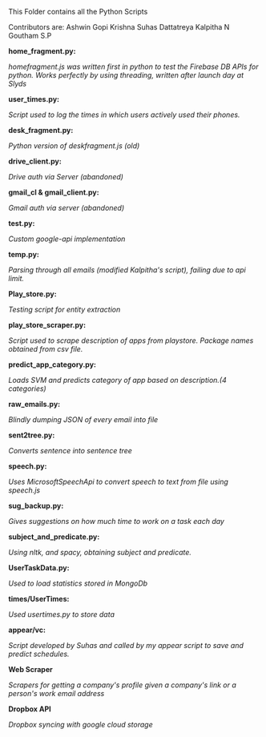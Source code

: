 
This Folder contains all the Python Scripts

Contributors are: 
Ashwin Gopi Krishna
Suhas Dattatreya
Kalpitha N
Goutham S.P


**home_fragment.py:**

_homefragment.js was written first in python to test the Firebase DB APIs for python. Works perfectly by using threading, written after launch day at Slyds_

**user_times.py:**

_Script used to log the times in which users actively used their phones._

**desk_fragment.py:**

_Python version of deskfragment.js (old)_

**drive_client.py:**

_Drive auth via Server (abandoned)_

**gmail_cl & gmail_client.py:**

_Gmail auth via server (abandoned)_

**test.py:** 

_Custom google-api implementation_

**temp.py:**

_Parsing through all emails (modified Kalpitha's script), failing due to api limit._

**Play_store.py:**

_Testing script for entity extraction_

**play_store_scraper.py:**

_Script used to scrape description of apps from playstore. Package names obtained from csv file._

**predict_app_category.py:**

_Loads SVM and predicts category of app based on description.(4 categories)_

**raw_emails.py:**

_Blindly dumping JSON of every email into file_

**sent2tree.py:**

_Converts sentence into sentence tree_

**speech.py:**

_Uses MicrosoftSpeechApi to convert speech to text from file using speech.js_

**sug_backup.py:**

_Gives suggestions on how much time to work on a task each day_

**subject_and_predicate.py:**

_Using nltk, and spacy, obtaining subject and predicate._

**UserTaskData.py:**

_Used to load statistics stored in MongoDb_

**times/UserTimes:**

_Used usertimes.py to store data_

**appear/vc:**

_Script developed by Suhas and called by my appear script to save and predict schedules._


**Web Scraper**

_Scrapers for getting a company's profile given a company's link or a person's work email address_

**Dropbox API**

_Dropbox syncing with google cloud storage_

